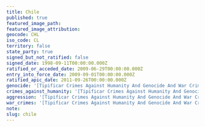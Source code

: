 ```yaml
---
title: Chile
published: true
featured_image_path:
featured_image_attribution:
geocode: CHL
iso_code: CL
territory: false
state_party: true
signed_but_not_ratified: false
signed_date: 1998-09-11T00:00:00.000Z
ratified_or_acceded_date: 2009-06-29T00:00:00.000Z
entry_into_force_date: 2009-09-01T00:00:00.000Z
ratified_apic_date: 2011-09-26T00:00:00.000Z
genocide: '[Tipificar Crimes Against Humanity And Genocide And War Crimes And Crimes Bill # 6406-07, Article 11, 12](https://iccdb.hrlc.net/data/doc/247/)'
crimes_against_humanity: '[Tipificar Crimes Against Humanity And Genocide And War Crimes And Crimes Bill # 6406-07, Article 14, 15](https://iccdb.hrlc.net/data/doc/247/)'
aggression: '[Tipificar Crimes Against Humanity And Genocide And War Crimes And Crimes Bill # 6406-07, Article 1](https://iccdb.hrlc.net/data/doc/247/)'
war_crimes: '[Tipificar Crimes Against Humanity And Genocide And War Crimes And Crimes #Bill 6406-07, Title 2](https://iccdb.hrlc.net/data/doc/247/)'
note:
slug: chile
---
```



